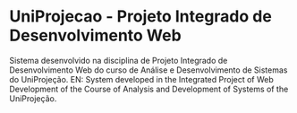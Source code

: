 # UniProjecao - Projeto Integrado de Desenvolvimento Web
Sistema desenvolvido na disciplina de Projeto Integrado de Desenvolvimento Web do curso de Análise e Desenvolvimento de Sistemas do UniProjeção. EN: System developed in the Integrated Project of Web Development of the Course of Analysis and Development of Systems of the UniProjeção.
